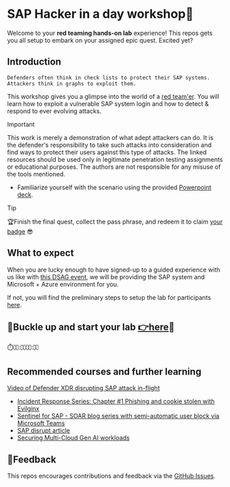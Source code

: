 # SAP Hacker in a day workshop👾

Welcome to your **red teaming hands-on lab** experience! This repos gets you all setup to embark on your assigned epic quest. Excited yet?

## Introduction

```text
Defenders often think in check lists to protect their SAP systems. Attackers think in graphs to exploit them. 
```

This workshop gives you a glimpse into the world of a [red team'er](https://en.wikipedia.org/wiki/Red_team). You will learn how to exploit a vulnerable SAP system login and how to detect & respond to ever evolving attacks.

> [!IMPORTANT]
> This work is merely a demonstration of what adept attackers can do. It is the defender's responsibility to take such attacks into consideration and find ways to protect their users against this type of attacks. The linked resources should be used only in legitimate penetration testing assignments or educational purposes. The authors are not responsible for any misuse of the tools mentioned.

* Familiarize yourself with the scenario using the provided [Powerpoint deck](misc/welcome.pptx).

> [!TIP]
>🏆Finish the final quest, collect the pass phrase, and redeem it to claim [your badge](https://webhostingforconverter.z16.web.core.windows.net/claim-reward.html) 😎

## What to expect

When you are lucky enough to have signed-up to a guided experience with us like with [this DSAG event](https://dsagnet.de/event/sap-hacker-fur-einen-halben-tag), we will be providing the SAP system and Microsoft + Azure environment for you.

If not, you will find the preliminary steps to setup the lab for participants [here](./student/README.md#when-not-in-a-guided-workshop-ensure-you-have).

## 📌Buckle up and start your lab [**👉here**](student/README.md)📌

⏱️⩇⩇:⩇⩇⩇⩇:⩇⩇

## Recommended courses and further learning

[Video of Defender XDR disrupting SAP attack in-flight](https://www.youtube.com/live/9sZshNf3kcE?feature=shared&t=554)

* [Incident Response Series: Chapter #1 Phishing and cookie stolen with Evilginx](https://www.youtube.com/watch?v=D4trW5YM9PM)
* [Sentinel for SAP - SOAR blog series with semi-automatic user block via Microsoft Teams](https://community.sap.com/t5/enterprise-resource-planning-blogs-by-members/from-zero-to-hero-security-coverage-with-microsoft-sentinel-for-your/ba-p/13561790)
* [SAP disrupt article](https://learn.microsoft.com/azure/sentinel/sap/deployment-attack-disrupt)
* [Securing Multi-Cloud Gen AI workloads](https://techcommunity.microsoft.com/t5/microsoft-defender-for-cloud/securing-multi-cloud-gen-ai-workloads-using-azure-native/ba-p/4222728)

## 📢Feedback

This repos encourages contributions and feedback via the [GitHub Issues](https://github.com/MartinPankraz/sap-hacker-in-a-day/issues/new/choose).
